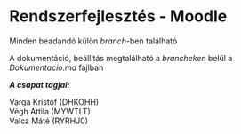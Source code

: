 # Rendszerfejlesztés - Moodle
Minden beadandó külön *branch*-ben található

A dokumentáció, beállítás megtalálható a *brancheken* belül a *Dokumentacio.md* fájlban

***A csapat tagjai:***

Varga Kristóf (DHKOHH) \
Végh Attila (MYWTLT) \
Valcz Máté (RYRHJ0)
